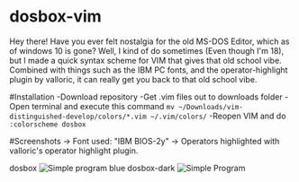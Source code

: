 # dosbox-vim

Hey there! Have you ever felt nostalgia for the old MS-DOS Editor, which as of windows 10 is gone? Well, I kind of do sometimes (Even though I'm 18), but I made a quick syntax scheme for VIM that gives that old school vibe. Combined with things such as the IBM PC fonts, and the operator-highlight plugin by valloric, it can really get you back to that old school vibe.

#Installation
-Download repository
-Get .vim files out to downloads folder
-Open terminal and execute this command
`mv ~/Downloads/vim-distinguished-develop/colors/*.vim ~/.vim/colors/`
-Reopen VIM and do `:colorscheme dosbox`


#Screenshots
-> Font used: "IBM BIOS-2y"
-> Operators highlighted with valloric's operator highlight plugin.

dosbox
![Simple program blue](https:/www.dl.dropboxusercontent.com/s/ox5343yp1nbqubh/Screenshot%202017-06-25%2023.33.45%282%29.png?dl=0)
dosbox-dark
![Simple Program](https://www.dl.dropboxusercontent.com/s/bsu9l5pk60gwn0o/Screenshot%202017-06-25%2023.28.03%282%29.png?dl=0)



